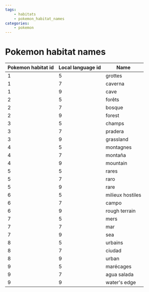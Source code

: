 ```yaml
---
tags:
    - habitats
    - pokemon_habitat_names
categories:
    - pokemon
---
```


# Pokemon habitat names

| **Pokemon habitat id** | **Local language id** | **Name** |
|------------------------|-----------------------|----------|
| 1                  | 5                 | grottes          |
| 1                  | 7                 | caverna          |
| 1                  | 9                 | cave             |
| 2                  | 5                 | forêts           |
| 2                  | 7                 | bosque           |
| 2                  | 9                 | forest           |
| 3                  | 5                 | champs           |
| 3                  | 7                 | pradera          |
| 3                  | 9                 | grassland        |
| 4                  | 5                 | montagnes        |
| 4                  | 7                 | montaña          |
| 4                  | 9                 | mountain         |
| 5                  | 5                 | rares            |
| 5                  | 7                 | raro             |
| 5                  | 9                 | rare             |
| 6                  | 5                 | milieux hostiles |
| 6                  | 7                 | campo            |
| 6                  | 9                 | rough terrain    |
| 7                  | 5                 | mers             |
| 7                  | 7                 | mar              |
| 7                  | 9                 | sea              |
| 8                  | 5                 | urbains          |
| 8                  | 7                 | ciudad           |
| 8                  | 9                 | urban            |
| 9                  | 5                 | marécages        |
| 9                  | 7                 | agua salada      |
| 9                  | 9                 | water's edge     |
